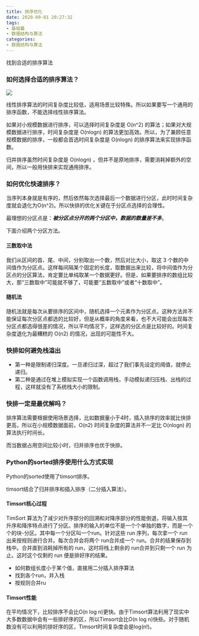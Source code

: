 ```yaml
---
title: 排序优化
date: 2020-09-01 20:27:32
tags:
- 基础篇
- 数据结构与算法
categories:
- 数据结构与算法
---
```


找到合适的排序算法

<!-- more -->

### 如何选择合适的排序算法？

![](1f6ef7e0a5365d6e9d68f0ccc71755fd.jpg)

线性排序算法的时间复杂度比较低，适用场景比较特殊。所以如果要写一个通用的排序函数，不能选择线性排序算法。

如果对小规模数据进行排序，可以选择时间复杂度是 O(n^2) 的算法；如果对大规模数据进行排序，时间复杂度是 O(nlogn) 的算法更加高效。所以，为了兼顾任意规模数据的排序，一般都会首选时间复杂度是 O(nlogn) 的排序算法来实现排序函数。

归并排序虽然时间复杂度是 O(nlogn) ，但并不是原地排序，需要消耗掉额外的空间，所以一般用快排来实现通用排序。

### 如何优化快速排序？

当序列本身就是有序的，然后依然每次选择最后一个数据进行分区，此时时间复杂度就会退化为O(n^2)。所以快排的优化关键在于分区点选择的合理性。

最理想的分区点是：***被分区点分开的两个分区中，数据的数量差不多***。

下面介绍两个分区方法。

#### 三数取中法

我们从区间的首、尾、中间，分别取出一个数，然后对比大小，取这 3 个数的中间值作为分区点。这样每间隔某个固定的长度，取数据出来比较，将中间值作为分区点的分区算法，肯定要比单纯取某一个数据更好。但是，如果要排序的数组比较大，那“三数取中”可能就不够了，可能要“五数取中”或者“十数取中”。

#### 随机法

随机法就是每次从要排序的区间中，随机选择一个元素作为分区点。这种方法并不能保证每次分区点都选的比较好，但是从概率的角度来看，也不大可能会出现每次分区点都选得很差的情况，所以平均情况下，这样选的分区点是比较好的。时间复杂度退化为最糟糕的 O(n2) 的情况，出现的可能性不大。

### 快排如何避免栈溢出

- 第一种是限制递归深度。一旦递归过深，超过了我们事先设定的阈值，就停止递归。
- 第二种是通过在堆上模拟实现一个函数调用栈，手动模拟递归压栈、出栈的过程，这样就没有了系统栈大小的限制。

### 快排一定是最优解吗？

排序算法需要根据使用场景选择，比如数据量小于4时，插入排序的效率就比快排更高，所以在小规模数据面前，O(n2) 时间复杂度的算法并不一定比 O(nlogn) 的算法执行时间长。

而当数据占用空间比较小时，归并排序也优于快排。

### Python的sorted排序使用什么方式实现

Python的sorted使用了timsort排序。

timsort结合了归并排序和插入排序（二分插入算法）。

#### Timsort核心过程

TimSort 算法为了减少对升序部分的回溯和对降序部分的性能倒退，将输入按其升序和降序特点进行了分区。排序的输入的单位不是一个个单独的数字，而是一个个的块-分区。其中每一个分区叫一个run。针对这些 run 序列，每次拿一个 run 出来按规则进行合并。每次合并会将两个 run合并成一个 run。合并的结果保存到栈中。合并直到消耗掉所有的 run，这时将栈上剩余的 run合并到只剩一个 run 为止。这时这个仅剩的 run 便是排好序的结果。

- 如何数组长度小于某个值，直接用二分插入排序算法
- 找到各个run，并入栈
- 按规则合并ru

#### Timsort性能

在平均情况下，比较排序不会比O(n log n)更快。由于Timsort算法利用了现实中大多数数据中会有一些排好序的区，所以Timsort会比O(n log n)快些。对于随机数没有可以利用的排好序的区，Timsort时间复杂度会是log(n!)。